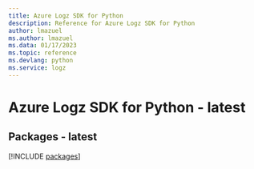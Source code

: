 ```yaml
---
title: Azure Logz SDK for Python
description: Reference for Azure Logz SDK for Python
author: lmazuel
ms.author: lmazuel
ms.data: 01/17/2023
ms.topic: reference
ms.devlang: python
ms.service: logz
---
```

# Azure Logz SDK for Python - latest
## Packages - latest
[!INCLUDE [packages](logz-index.md)]